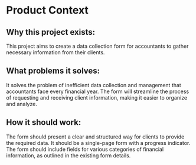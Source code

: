# Product Context

## Why this project exists:
This project aims to create a data collection form for accountants to gather necessary information from their clients.

## What problems it solves:
It solves the problem of inefficient data collection and management that accountants face every financial year. The form will streamline the process of requesting and receiving client information, making it easier to organize and analyze.

## How it should work:
The form should present a clear and structured way for clients to provide the required data. It should be a single-page form with a progress indicator. The form should include fields for various categories of financial information, as outlined in the existing form details.
